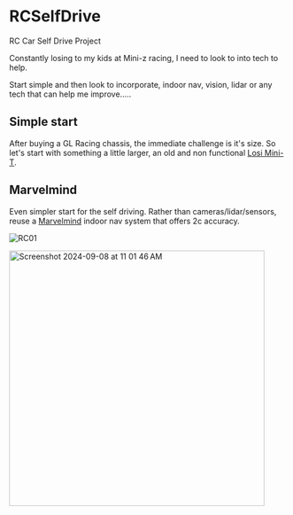 # RCSelfDrive
RC Car Self Drive Project

Constantly losing to my kids at Mini-z racing, I need to look to into tech to help.

Start simple and then look to incorporate, indoor nav, vision, lidar or any tech that can help me improve.....

## Simple start

After buying a GL Racing chassis, the immediate challenge is it's size. So let's start with something a little larger, an old and non functional [Losi Mini-T](LosiMiniT/README.md).


## Marvelmind

Even simpler start for the self driving. Rather than cameras/lidar/sensors, reuse a [Marvelmind](https://marvelmind.com) indoor nav system that offers 2c accuracy.

![RC01](https://github.com/user-attachments/assets/df5f8142-defb-466b-b6ad-215e0fa967e6)

<img width="461" alt="Screenshot 2024-09-08 at 11 01 46 AM" src="https://github.com/user-attachments/assets/0e6cf1e9-25eb-4e31-bbad-d1a77ffd4bf6">
